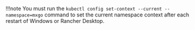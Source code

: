 !!!note
    You must run the `kubectl config set-context --current --namespace=mxgo` command to set the current namespace context after each restart of Windows or Rancher Desktop.